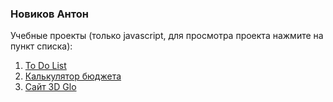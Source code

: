 ### Новиков Антон
Учебные проекты (только javascript, для просмотра проекта нажмите на пункт списка):
1. [To Do List](https://ant-nov.github.io/ToDoList/ "Перейти к To Do List")
2. [Калькулятор бюджета](https://ant-nov.github.io/BudgetCalculator/ "Переключиться на Калькулятор бюджета")
3. [Сайт 3D Glo](https://ant-nov.github.io/Glo3D/ "Перейти на 3D Glo")
